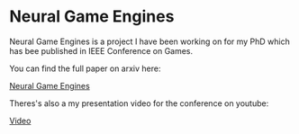 # Neural Game Engines

Neural Game Engines is a project I have been working on for my PhD which has bee published in IEEE Conference on Games.

You can find the full paper on arxiv here:

[Neural Game Engines](https://arxiv.org/abs/2003.10520)

Theres's also a my presentation video for the conference on youtube:

[Video](https://www.youtube.com/watch?v=JvHjp_zuZ9w)